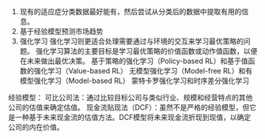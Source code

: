 1. 现有的适应症分类数据最好能有，然后尝试从分类后的数据中提取有用的信息。
2. 基于经验模型预测市场趋势
3. 强化学习
强化学习则更适合处理需要通过与环境的交互来学习最优策略的问题。
强化学习算法的主要目标是学习最优策略的价值函数或动作值函数，以便在未来做出最优决策。
基于策略的强化学习（Policy-based RL）和基于值函数的强化学习（Value-based RL）
无模型强化学习（Model-free RL）和有模型强化学习（Model-based RL）
蒙特卡罗强化学习和时序差分强化学习

经验模型：
可比公司法：通过比较目标公司与类似行业、规模和经营特点的其他公司的估值来确定估值。
现金流贴现法（DCF）：虽然不是严格的经验模型，但它是一种基于未来现金流的估值方法。DCF模型将未来现金流折现到现值，以确定公司的内在价值。